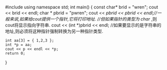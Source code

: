 #include<iostream>
using namespace std;
int main()
{
	const char* brid = "wren";
	cout << brid << endl;
	char * pbrid = "pwren";
	cout << *pbrid << pbrid << endl;//一般来说,如果给cout提供一个指针,它将打印地址.
					//但如果指针的类型为 char* ,则cout将显示指向字符串.
	cout << (int *)pbrid << endl;
	//如果要显示的是字符串的地址,则必须将这种指针强制转换为另一种指针类型.

	int aa[3] = { 1,2,3 };
	int *p = aa;
	cout << p << endl << *p;
	return 0;
}
